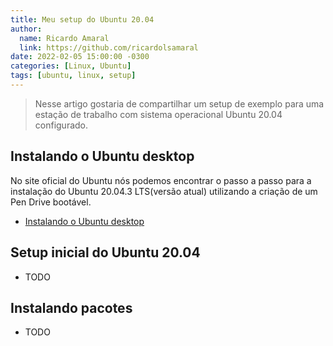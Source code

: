```yaml
---
title: Meu setup do Ubuntu 20.04
author:
  name: Ricardo Amaral
  link: https://github.com/ricardolsamaral
date: 2022-02-05 15:00:00 -0300
categories: [Linux, Ubuntu]
tags: [ubuntu, linux, setup]
---
```


> Nesse artigo gostaria de compartilhar um setup de exemplo para uma estação de trabalho com sistema operacional Ubuntu 20.04 configurado.

## Instalando o Ubuntu desktop

No site oficial do Ubuntu nós podemos encontrar o passo a passo para a instalação do Ubuntu 20.04.3 LTS(versão atual) utilizando a criação de um Pen Drive bootável.

* [Instalando o Ubuntu desktop](https://ubuntu.com/tutorials/install-ubuntu-desktop)

## Setup inicial do Ubuntu 20.04

* TODO

## Instalando pacotes

* TODO